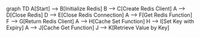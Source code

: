 graph TD
    A[Start] --> B[Initialize Redis]
    B --> C[Create Redis Client]
    A --> D[Close Redis]
    D --> E[Close Redis Connection]
    A --> F[Get Redis Function]
    F --> G[Return Redis Client]
    A --> H[Cache Set Function]
    H --> I[Set Key with Expiry]
    A --> J[Cache Get Function]
    J --> K[Retrieve Value by Key]
